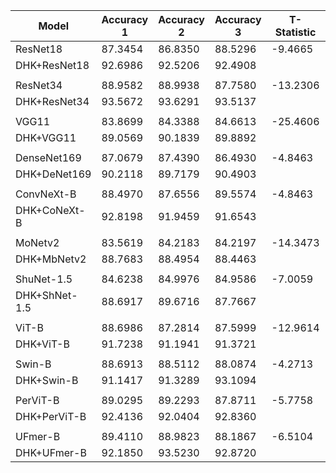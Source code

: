 | Model           | Accuracy 1      | Accuracy 2      | Accuracy 3      | T-Statistic     | P-Value        | P < 0.05 |
|-----------------|------------|------------|------------|----------------|---------------|---------|
| ResNet18       | 87.3454     | 86.8350     | 88.5296     | -9.4665        | 0.0110        | ✅       |
| DHK+ResNet18   | 92.6986     | 92.5206     | 92.4908     |                |               |           |
||||||||
| ResNet34       | 88.9582     | 88.9938     | 87.7580     | -13.2306       | 0.0057        | ✅       |
| DHK+ResNet34   | 93.5672     | 93.6291     | 93.5137     |                |               |           |
||||||||
| VGG11          | 83.8699     | 84.3388     | 84.6613     | -25.4606       | 0.0015        | ✅       |
| DHK+VGG11      | 89.0569     | 90.1839     | 89.8892     |                |               |           |
||||||||
| DenseNet169    | 87.0679     | 87.4390     | 86.4930     | -4.8463        | 0.0400        | ✅       |
| DHK+DeNet169   | 90.2118     | 89.7179     | 90.4903     |                |               |           |
||||||||
| ConvNeXt-B     | 88.4970     | 87.6556     | 89.5574     | -4.8463        | 0.0400        | ✅       |
| DHK+CoNeXt-B   | 92.8198     | 91.9459     | 91.6543     |                |               |           |
||||||||
| MoNetv2        | 83.5619     | 84.2183     | 84.2197     | -14.3473       | 0.0048        | ✅       |
| DHK+MbNetv2    | 88.7683     | 88.4954     | 88.4463     |                |               |           |
||||||||
| ShuNet-1.5     | 84.6238     | 84.9976     | 84.9586     | -7.0059        | 0.0198        | ✅       |
| DHK+ShNet-1.5  | 88.6917     | 89.6716     | 87.7667     |                |               |           |
||||||||
| ViT-B          | 88.6986     | 87.2814     | 87.5999     | -12.9614       | 0.0059        | ✅       |
| DHK+ViT-B      | 91.7238     | 91.1941     | 91.3721     |                |               |           |
||||||||
| Swin-B         | 88.6913     | 88.5112     | 88.0874     | -4.2713        | 0.0507        | ❌       |
| DHK+Swin-B     | 91.1417     | 91.3289     | 93.1094     |                |               |           |
||||||||
| PerViT-B       | 89.0295     | 89.2293     | 87.8711     | -5.7758        | 0.0287        | ✅       |
| DHK+PerViT-B   | 92.4136     | 92.0404     | 92.8360     |                |               |           |
||||||||
| UFmer-B        | 89.4110     | 88.9823     | 88.1867     | -6.5104        | 0.0228        | ✅       |
| DHK+UFmer-B    | 92.1850     | 93.5230     | 92.8720     |                |               |           |

